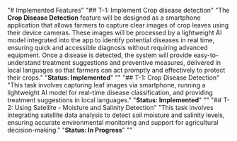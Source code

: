 "# Implemented Features" 
"## T-1: Implement Crop disease detection" 
"The **Crop Disease Detection** feature will be designed as a smartphone application that allows farmers to capture clear images of crop leaves using their device cameras. These images will be processed by a lightweight AI model integrated into the app to identify potential diseases in real time, ensuring quick and accessible diagnosis without requiring advanced equipment. Once a disease is detected, the system will provide easy-to-understand treatment suggestions and preventive measures, delivered in local languages so that farmers can act promptly and effectively to protect their crops."
"**Status: Implemented**" 
"" 
"## T-1: Crop Disease Detection" 
"This task involves capturing leaf images via smartphone, running a lightweight AI model for real-time disease classification, and providing treatment suggestions in local languages." 
"**Status: Implemented**" 
"" 
"## T-2: Using Satellite - Moisture and Salinity Detection" 
"This task involves integrating satellite data analysis to detect soil moisture and salinity levels, ensuring accurate environmental monitoring and support for agricultural decision-making." 
"**Status: In Progress**" 
"" 
